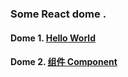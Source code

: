 ### Some React dome .
#### Dome 1. [Hello World](https://github.com/haochuan6868/react/blob/master/Hello%20React.html)
#### Dome 2. [组件 Component](https://github.com/haochuan6868/react/blob/master/Component.html)
